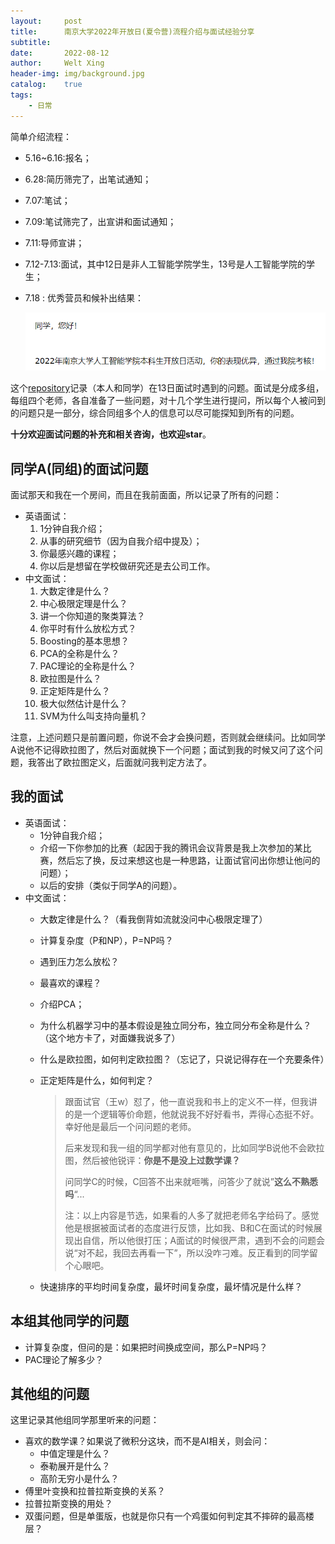 ```yaml
---
layout:     post
title:      南京大学2022年开放日(夏令营)流程介绍与面试经验分享
subtitle:   
date:       2022-08-12
author:     Welt Xing
header-img: img/background.jpg
catalog:    true
tags:
    - 日常
---
```

简单介绍流程：

- 5.16~6.16:报名；
- 6.28:简历筛完了，出笔试通知；
- 7.07:笔试；
- 7.09:笔试筛完了，出宣讲和面试通知；
- 7.11:导师宣讲；
- 7.12-7.13:面试，其中12日是非人工智能学院学生，13号是人工智能学院的学生；
- 7.18 : 优秀营员和候补出结果：

  <img src="/img/image-20220812231210040.png" alt="image-20220812231210040" style="zoom:67%;" />

这个[repository](https://github.com/Kaslanarian/NJUAI-OpenDay-Interview)记录（本人和同学）在13日面试时遇到的问题。面试是分成多组，每组四个老师，各自准备了一些问题，对十几个学生进行提问，所以每个人被问到的问题只是一部分，综合同组多个人的信息可以尽可能探知到所有的问题。

**十分欢迎面试问题的补充和相关咨询，也欢迎star**。

## 同学A(同组)的面试问题

面试那天和我在一个房间，而且在我前面面，所以记录了所有的问题：

- 英语面试：
  1. 1分钟自我介绍；
  2. 从事的研究细节（因为自我介绍中提及）；
  3. 你最感兴趣的课程；
  4. 你以后是想留在学校做研究还是去公司工作。
- 中文面试：
  1. 大数定律是什么？
  2. 中心极限定理是什么？
  3. 讲一个你知道的聚类算法？
  4. 你平时有什么放松方式？
  5. Boosting的基本思想？
  6. PCA的全称是什么？
  7. PAC理论的全称是什么？
  8. 欧拉图是什么？
  9. 正定矩阵是什么？
  10. 极大似然估计是什么？
  11. SVM为什么叫支持向量机？

注意，上述问题只是前置问题，你说不会才会换问题，否则就会继续问。比如同学A说他不记得欧拉图了，然后对面就换下一个问题；面试到我的时候又问了这个问题，我答出了欧拉图定义，后面就问我判定方法了。

## 我的面试

- 英语面试：
  - 1分钟自我介绍；
  - 介绍一下你参加的比赛（起因于我的腾讯会议背景是我上次参加的某比赛，然后忘了换，反过来想这也是一种思路，让面试官问出你想让他问的问题）；
  - 以后的安排（类似于同学A的问题）。
- 中文面试：
  - 大数定律是什么？（看我倒背如流就没问中心极限定理了）
  - 计算复杂度（P和NP），P=NP吗？
  - 遇到压力怎么放松？
  - 最喜欢的课程？
  - 介绍PCA；
  - 为什么机器学习中的基本假设是独立同分布，独立同分布全称是什么？（这个地方卡了，对面嫌我说多了）
  - 什么是欧拉图，如何判定欧拉图？（忘记了，只说记得存在一个充要条件）
  - 正定矩阵是什么，如何判定？

    > 跟面试官（王w）怼了，他一直说我和书上的定义不一样，但我讲的是一个逻辑等价命题，他就说我不好好看书，弄得心态挺不好。幸好他是最后一个问问题的老师。
    >
    > 后来发现和我一组的同学都对他有意见的，比如同学B说他不会欧拉图，然后被他锐评：**你是不是没上过数学课？**
    >
    > 问同学C的时候，C回答不出来就咂嘴，问答少了就说”**这么不熟悉吗**“...
    >
    > 注：以上内容是节选，如果看的人多了就把老师名字给码了。感觉他是根据被面试者的态度进行反馈，比如我、B和C在面试的时候展现出自信，所以他很打压；A面试的时候很严肃，遇到不会的问题会说“对不起，我回去再看一下”，所以没咋刁难。反正看到的同学留个心眼吧。

  - 快速排序的平均时间复杂度，最坏时间复杂度，最坏情况是什么样？

## 本组其他同学的问题

- 计算复杂度，但问的是：如果把时间换成空间，那么P=NP吗？
- PAC理论了解多少？

## 其他组的问题

这里记录其他组同学那里听来的问题：

- 喜欢的数学课？如果说了微积分这块，而不是AI相关，则会问：
  - 中值定理是什么？
  - 泰勒展开是什么？
  - 高阶无穷小是什么？
- 傅里叶变换和拉普拉斯变换的关系？
- 拉普拉斯变换的用处？
- 双蛋问题，但是单蛋版，也就是你只有一个鸡蛋如何判定其不摔碎的最高楼层？
